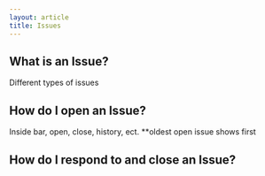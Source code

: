 ```yaml
---
layout: article
title: Issues
---
```


## What is an Issue?
Different types of issues 

## How do I open an Issue?
Inside bar, open, close, history, ect. **oldest open issue shows first 

## How do I respond to and close an Issue?
